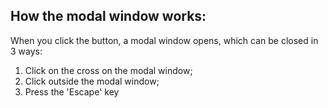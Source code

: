 ## How the modal window works:
When you click the button, a modal window opens, which can be closed in 3 ways: 
1) Click on the cross on the modal window;
2) Click outside the modal window;
3) Press the 'Escape' key
